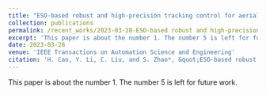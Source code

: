 ```yaml
---
title: "ESO-based robust and high-precision tracking control for aerial manipulation"
collection: publications
permalink: /recent_works/2023-03-28-ESO-based robust and high-precision tracking control for aerial manipulation
excerpt: 'This paper is about the number 1. The number 5 is left for future work.'
date: 2023-03-28
venue: 'IEEE Transactions on Automation Science and Engineering'
citation: 'H. Cao, Y. Li, C. Liu, and S. Zhao*, &quot;ESO-based robust and high-precision tracking control for aerial manipulation&quot;, IEEE Transactions on Automation Science and Engineering, accepted, Mar 2023.'
---
```

This paper is about the number 1. The number 5 is left for future work.
